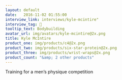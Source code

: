 ```yaml
---
layout: default
date:   2016-11-02 01:55:00
interview_link: interviews/kyle-mcintire"
interview_tag: 💪
tooltip_text: Bodybuilding
avatar_url: img/avatars/kyle-mcintire@2x.png
title: Kyle McIntire
product_one: img/products/c4@2x.png
product_two: img/products/six-star-protein@2x.png
product_three: img/products/wrist-wraps@2x.png
product_count: "&amp; 2 other products"
---
```


<p>Training for a men’s physique competition</p>
